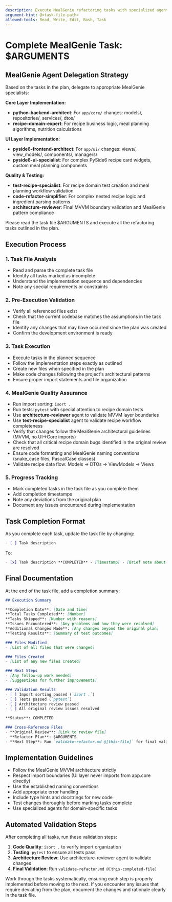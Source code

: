 ```yaml
---
description: Execute MealGenie refactoring tasks with specialized agent coordination
argument-hint: @<task-file-path>
allowed-tools: Read, Write, Edit, Bash, Task
---
```


# Complete MealGenie Task: $ARGUMENTS

## MealGenie Agent Delegation Strategy
Based on the tasks in the plan, delegate to appropriate MealGenie specialists:

**Core Layer Implementation:**
- **python-backend-architect**: For `app/core/` changes: models/, repositories/, services/, dtos/
- **recipe-domain-expert**: For recipe business logic, meal planning algorithms, nutrition calculations

**UI Layer Implementation:**
- **pyside6-frontend-architect**: For `app/ui/` changes: views/, view_models/, components/, managers/
- **pyside6-ui-specialist**: For complex PySide6 recipe card widgets, custom meal planning components

**Quality & Testing:**
- **test-recipe-specialist**: For recipe domain test creation and meal planning workflow validation
- **code-refactor-simplifier**: For complex nested recipe logic and ingredient parsing patterns
- **architecture-reviewer**: Final MVVM boundary validation and MealGenie pattern compliance

Please read the task file $ARGUMENTS and execute all the refactoring tasks outlined in the plan.

## Execution Process

### 1. Task File Analysis
- Read and parse the complete task file
- Identify all tasks marked as incomplete
- Understand the implementation sequence and dependencies
- Note any special requirements or constraints

### 2. Pre-Execution Validation
- Verify all referenced files exist
- Check that the current codebase matches the assumptions in the task file
- Identify any changes that may have occurred since the plan was created
- Confirm the development environment is ready

### 3. Task Execution
- Execute tasks in the planned sequence
- Follow the implementation steps exactly as outlined
- Create new files when specified in the plan
- Make code changes following the project's architectural patterns
- Ensure proper import statements and file organization

### 4. MealGenie Quality Assurance
- Run import sorting: `isort .`
- Run tests: `pytest` with special attention to recipe domain tests
- Use **architecture-reviewer** agent to validate MVVM layer boundaries  
- Use **test-recipe-specialist** agent to validate recipe workflow completeness
- Verify that changes follow the MealGenie architectural guidelines (MVVM, no UI→Core imports)
- Check that all critical recipe domain bugs identified in the original review are resolved
- Ensure code formatting and MealGenie naming conventions (snake_case files, PascalCase classes)
- Validate recipe data flow: Models → DTOs → ViewModels → Views

### 5. Progress Tracking
- Mark completed tasks in the task file as you complete them
- Add completion timestamps
- Note any deviations from the original plan
- Document any issues encountered during implementation

## Task Completion Format

As you complete each task, update the task file by changing:

```markdown
- [ ] Task description
```

To:

```markdown
- [x] Task description **COMPLETED** - [Timestamp] - [Brief note about implementation]
```

## Final Documentation

At the end of the task file, add a completion summary:

```markdown
## Execution Summary

**Completion Date**: [Date and time]
**Total Tasks Completed**: [Number]
**Tasks Skipped**: [Number with reasons]
**Issues Encountered**: [Any problems and how they were resolved]
**Additional Changes Made**: [Any changes beyond the original plan]
**Testing Results**: [Summary of test outcomes]

### Files Modified
- [List of all files that were changed]

### Files Created
- [List of any new files created]

### Next Steps
- [Any follow-up work needed]
- [Suggestions for further improvements]

### Validation Results
- [ ] Import sorting passed (`isort .`)
- [ ] Tests passed (`pytest`)
- [ ] Architecture review passed
- [ ] All original review issues resolved

**Status**: COMPLETED

### Cross-Reference Files
- **Original Review**: [Link to review file]
- **Refactor Plan**: $ARGUMENTS
- **Next Step**: Run `validate-refactor.md @[this-file]` for final validation
```

## Implementation Guidelines

- Follow the MealGenie MVVM architecture strictly
- Respect import boundaries (UI layer never imports from app.core directly)
- Use the established naming conventions
- Add appropriate error handling
- Include type hints and docstrings for new code
- Test changes thoroughly before marking tasks complete
- Use specialized agents for domain-specific tasks

## Automated Validation Steps
After completing all tasks, run these validation steps:

1. **Code Quality**: `isort .` to verify import organization
2. **Testing**: `pytest` to ensure all tests pass
3. **Architecture Review**: Use architecture-reviewer agent to validate changes
4. **Final Validation**: Run `validate-refactor.md @[this-completed-file]`

Work through the tasks systematically, ensuring each step is properly implemented before moving to the next. If you encounter any issues that require deviating from the plan, document the changes and rationale clearly in the task file.
